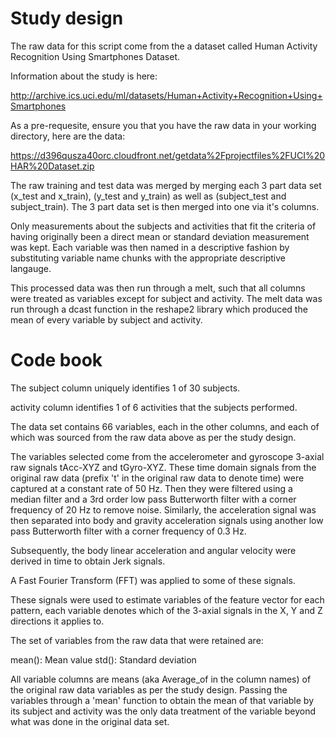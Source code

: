 ﻿Study design
===========

The raw data for this script come from the a dataset called Human Activity Recognition Using Smartphones Dataset.  

Information about the study is here:

http://archive.ics.uci.edu/ml/datasets/Human+Activity+Recognition+Using+Smartphones 

As a pre-requesite, ensure you that you have the raw data in your working directory, here are the data: 

https://d396qusza40orc.cloudfront.net/getdata%2Fprojectfiles%2FUCI%20HAR%20Dataset.zip 

The raw training and test data was merged by merging each 3 part data set (x_test and x_train), (y_test and y_train) as well as (subject_test and subject_train).  The 3 part data set is then merged into one via it's columns.

Only measurements about the subjects and activities that fit the criteria of having originally been a direct mean or standard deviation measurement was kept.  Each variable was then named in a descriptive fashion by substituting variable name chunks with the appropriate descriptive langauge.

This processed data was then run through a melt, such that all columns were treated as variables except for subject and activity.  The melt data was run through a dcast function in the reshape2 library which produced the mean of every variable by subject and activity.

Code book
===========

The subject column uniquely identifies 1 of 30 subjects.

activity column identifies 1 of 6 activities that the subjects performed.

The data set contains 66 variables, each in the other columns, and each of which was sourced from the raw data above as per the study design. 

The variables selected come from the accelerometer and gyroscope 3-axial raw signals tAcc-XYZ and tGyro-XYZ. These time domain signals from the original raw data (prefix 't' in the original raw data to denote time) were captured at a constant rate of 50 Hz. Then they were filtered using a median filter and a 3rd order low pass Butterworth filter with a corner frequency of 20 Hz to remove noise. Similarly, the acceleration signal was then separated into body and gravity acceleration signals using another low pass Butterworth filter with a corner frequency of 0.3 Hz. 

Subsequently, the body linear acceleration and angular velocity were derived in time to obtain Jerk signals. 

A Fast Fourier Transform (FFT) was applied to some of these signals.

These signals were used to estimate variables of the feature vector for each pattern, each variable denotes which of the 3-axial signals in the X, Y and Z directions it applies to.

The set of variables from the raw data that were retained are: 

mean(): Mean value
std(): Standard deviation

All variable columns are means (aka Average_of in the column names) of the original raw data variables as per the study design.  Passing the variables through a 'mean' function to obtain the mean of that variable by its subject and activity was the only data treatment of the variable beyond what was done in the original data set.



